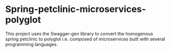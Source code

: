 # Spring-petclinic-microservices-polyglot
This project uses the Swagger-gen library to convert the homogenous spring petclinic to polyglot i.e. composed of microservices 
built with several programming languages.

